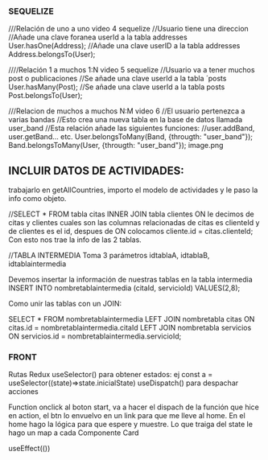 ### SEQUELIZE

///Relación de uno a uno video 4 sequelize
//Usuario tiene una direccion
//Añade una clave foranea userId a la tabla addresses
User.hasOne(Address);
//Añade una clave userID a la tabla addresses
Address.belongsTo(User);

////Relación 1 a muchos 1:N video 5 sequelize
//Usuario va a tener muchos post o publicaciones
//Se añade una clave userId a la tabla ´posts
User.hasMany(Post);
//Se añade una clave userId a la tabla posts
Post.belongsTo(User);

///Relacion de muchos a muchos N:M video 6
//El usuario pertenezca a varias bandas
//Esto crea una nueva tabla en la base de datos llamada user_band
//Esta relación añade las siguientes funciones:
//user.addBand, user.getBand... etc.
User.belongsToMany(Band, {througth: "user_band"});
Band.belongsToMany(User, {througth: "user_band"});
image.png

## INCLUIR DATOS DE ACTIVIDADES:

trabajarlo en getAllCountries, importo el modelo de actividades y le paso la info como objeto.

//SELECT \* FROM tabla citas INNER JOIN tabla clientes ON le decimos de citas y clientes cuales son las columnas relacionadas de citas es clienteId y de clientes es el id, despues de ON colocamos cliente.id = citas.clienteId;
Con esto nos trae la info de las 2 tablas.

//TABLA INTERMEDIA
Toma 3 parámetros idtablaA, idtablaB, idtablaintermedia

Devemos insertar la información de nuestras tablas en la tabla intermedia
INSERT INTO nombretablaintermedia (citaId, servicioId) VALUES(2,8);

Como unir las tablas con un JOIN:

SELECT \* FROM nombretablaintermedia
LEFT JOIN nombretabla citas ON citas.id = nombretablaintermedia.citaId
LEFT JOIN nombretabla servicios ON servicios.id = nombretablaintermedia.servicioId;

### FRONT

Rutas
Redux
useSelector() para obtener estados: ej const a = useSelector((state)=>state.inicialState)
useDispatch() para despachar acciones

Function onclick al boton start, va a hacer el dispach de la función que hice en action, el btn lo envuelvo en un link para que me
lleve al home.
En el home hago la lógica para que espere y muestre. Lo que traiga del state le hago un map a cada Componente Card

useEffect(())